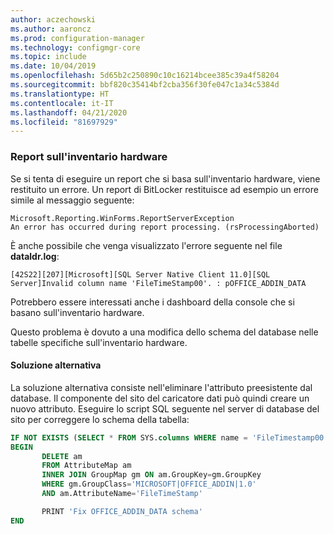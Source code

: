 ```yaml
---
author: aczechowski
ms.author: aaroncz
ms.prod: configuration-manager
ms.technology: configmgr-core
ms.topic: include
ms.date: 10/04/2019
ms.openlocfilehash: 5d65b2c250890c10c16214bcee385c39a4f58204
ms.sourcegitcommit: bbf820c35414bf2cba356f30fe047c1a34c5384d
ms.translationtype: HT
ms.contentlocale: it-IT
ms.lasthandoff: 04/21/2020
ms.locfileid: "81697929"
---
```

### <a name="hardware-inventory-reports"></a><a name="ki_hinv"></a> Report sull'inventario hardware

<!--5468413-->
Se si tenta di eseguire un report che si basa sull'inventario hardware, viene restituito un errore. Un report di BitLocker restituisce ad esempio un errore simile al messaggio seguente:

```
Microsoft.Reporting.WinForms.ReportServerException
An error has occurred during report processing. (rsProcessingAborted)
```

È anche possibile che venga visualizzato l'errore seguente nel file **dataldr.log**:

`[42S22][207][Microsoft][SQL Server Native Client 11.0][SQL Server]Invalid column name 'FileTimeStamp00'. : pOFFICE_ADDIN_DATA`

Potrebbero essere interessati anche i dashboard della console che si basano sull'inventario hardware.

Questo problema è dovuto a una modifica dello schema del database nelle tabelle specifiche sull'inventario hardware.

#### <a name="workaround"></a>Soluzione alternativa

La soluzione alternativa consiste nell'eliminare l'attributo preesistente dal database. Il componente del sito del caricatore dati può quindi creare un nuovo attributo. Eseguire lo script SQL seguente nel server di database del sito per correggere lo schema della tabella:

``` SQL
IF NOT EXISTS (SELECT * FROM SYS.columns WHERE name = 'FileTimestamp00' AND object_id = OBJECT_ID('OFFICE_ADDIN_DATA'))
BEGIN
       DELETE am
       FROM AttributeMap am
       INNER JOIN GroupMap gm ON am.GroupKey=gm.GroupKey
       WHERE gm.GroupClass='MICROSOFT|OFFICE_ADDIN|1.0'
       AND am.AttributeName='FileTimeStamp'

       PRINT 'Fix OFFICE_ADDIN_DATA schema'
END
```
